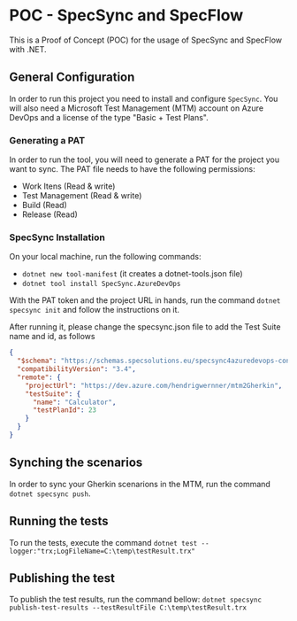 # POC - SpecSync and SpecFlow

This is a Proof of Concept (POC) for the usage of SpecSync and SpecFlow with .NET.

## General Configuration

In order to run this project you need to install and configure `SpecSync`.
You will also need a Microsoft Test Management (MTM) account on Azure DevOps and a license of the type "Basic + Test Plans".

### Generating a PAT

In order to run the tool, you will need to generate a PAT for the project you want to sync. The PAT file needs to have the following permissions:
- Work Itens (Read & write)
- Test Management (Read & write)
- Build (Read)
- Release (Read)

### SpecSync Installation

On your local machine, run the following commands:
- `dotnet new tool-manifest` (it creates a dotnet-tools.json file)
- `dotnet tool install SpecSync.AzureDevOps`

With the PAT token and the project URL in hands, run the command `dotnet specsync init` and follow the instructions on it.

After running it, please change the specsync.json file to add the Test Suite name and id, as follows

```json
{
  "$schema": "https://schemas.specsolutions.eu/specsync4azuredevops-config-latest.json",
  "compatibilityVersion": "3.4",
  "remote": {
    "projectUrl": "https://dev.azure.com/hendrigwernner/mtm2Gherkin",
    "testSuite": {
      "name": "Calculator",
      "testPlanId": 23
    }
  }
}
```

## Synching the scenarios

In order to sync your Gherkin scenarions in the MTM, run the command `dotnet specsync push`.

## Running the tests

To run the tests, execute the command `dotnet test --logger:"trx;LogFileName=C:\temp\testResult.trx"`

## Publishing the test

To publish the test results, run the command bellow:
`dotnet specsync publish-test-results --testResultFile C:\temp\testResult.trx`